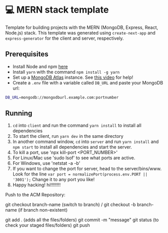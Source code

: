 # 💻 MERN stack template

Template for building projects with the MERN (MongoDB, Express, React, Node.js) stack.
This template was generated using `create-next-app` and `express-generator` for the
client and server, respectively.

## Prerequisites

- Install Node and npm [here](https://nodejs.org/en/download/)
- Install `yarn` with the command `npm install -g yarn`
- Set up a [MongoDB Atlas](https://www.mongodb.com/) instance. See [this video](https://www.youtube.com/watch?v=CcOL5h_ZFJM) for help!
- Create a `.env` file with a variable called `DB_URL` and paste your MongoDB url:

```bash
DB_URL=mongodb://mongodburl.example.com:portnumber
```

## Running

1. `cd` into `client` and run the command `yarn install` to install all dependencies
2. To start the client, run `yarn dev` in the same directory
3. In another command window, `cd` into `server` and run `yarn install` and `npm start`
   to install all dependencies and start the server.
4. To kill a port, use 'npx kill-port <PORT_NUMBER>'
5. For Linux/Mac use 'sudo lsof' to see what ports are active.
6. For Windows, use 'netstat -a -b'
7. If you want to change the port for server, head to the server/bins/www. 
   Look for the line ```var port = normalizePort(process.env.PORT || '3001');```
    Change it to any port you like!
8. Happy hacking!
hi!!!!!!!!

Push to the ACM Repository:

git checkout branch-name (switch to branch) / git checkout -b branch-name (if branch non-existent)

git add . (adds all the files/folders)
git commit -m "message"
git status (to check your staged files/folders)
git push

